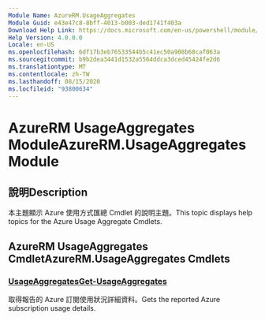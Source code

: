 ```yaml
---
Module Name: AzureRM.UsageAggregates
Module Guid: e43e47c8-8bff-4013-b003-ded1741f403a
Download Help Link: https://docs.microsoft.com/en-us/powershell/module/azurerm.usageaggregates
Help Version: 4.0.0.0
Locale: en-US
ms.openlocfilehash: 6df17b3eb76533544b5c41ec50a908b68caf063a
ms.sourcegitcommit: b9b2dea3441d1532a5564ddca3dced45424fe2d6
ms.translationtype: MT
ms.contentlocale: zh-TW
ms.lasthandoff: 08/15/2020
ms.locfileid: "93800634"
---
```

# <span data-ttu-id="fd157-101">AzureRM UsageAggregates Module</span><span class="sxs-lookup"><span data-stu-id="fd157-101">AzureRM.UsageAggregates Module</span></span>
## <span data-ttu-id="fd157-102">說明</span><span class="sxs-lookup"><span data-stu-id="fd157-102">Description</span></span>
<span data-ttu-id="fd157-103">本主題顯示 Azure 使用方式匯總 Cmdlet 的說明主題。</span><span class="sxs-lookup"><span data-stu-id="fd157-103">This topic displays help topics for the Azure Usage Aggregate Cmdlets.</span></span>

## <span data-ttu-id="fd157-104">AzureRM UsageAggregates Cmdlet</span><span class="sxs-lookup"><span data-stu-id="fd157-104">AzureRM.UsageAggregates Cmdlets</span></span>
### [<span data-ttu-id="fd157-105">UsageAggregates</span><span class="sxs-lookup"><span data-stu-id="fd157-105">Get-UsageAggregates</span></span>](Get-UsageAggregates.md)
<span data-ttu-id="fd157-106">取得報告的 Azure 訂閱使用狀況詳細資料。</span><span class="sxs-lookup"><span data-stu-id="fd157-106">Gets the reported Azure subscription usage details.</span></span>

